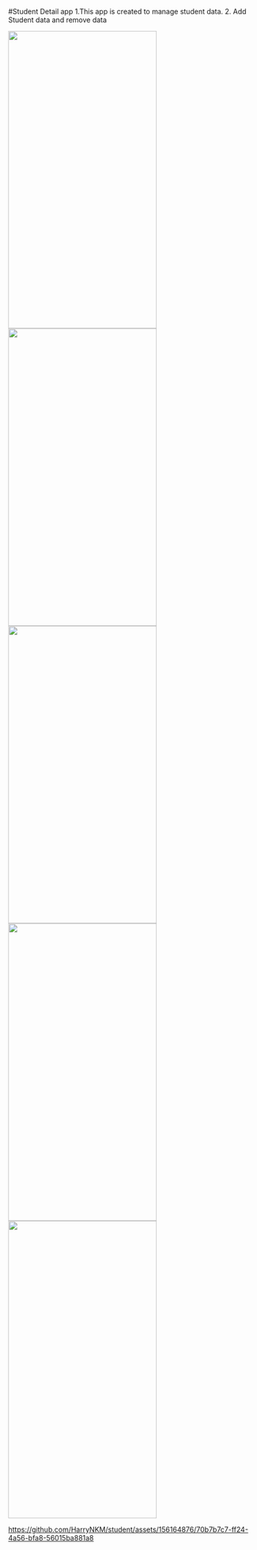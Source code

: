 #Student Detail app
1.This app is created to manage student data.
2. Add Student data and remove data

<p>
  <img src="https://github.com/HarryNKM/student/assets/156164876/5e3801ee-c6da-4a42-8589-d158e7629ab0" height="600" width="300">
   <img src="https://github.com/HarryNKM/student/assets/156164876/bb0cb19b-12bc-42af-b525-2341aa9f4310" height="600" width="300">
     <img src="https://github.com/HarryNKM/student/assets/156164876/eaa38b2f-5476-4899-a88c-672de5e09300" height="600" width="300">
  <img src="https://github.com/HarryNKM/student/assets/156164876/791e8244-5c3c-4e80-b7e1-ddc460526054" height="600" width="300">
   <img src="https://github.com/HarryNKM/student/assets/156164876/fa8b7e97-e79b-46f2-b9b7-8331cba6f67d" height="600" width="300">
</p>

https://github.com/HarryNKM/student/assets/156164876/70b7b7c7-ff24-4a56-bfa8-56015ba881a8

